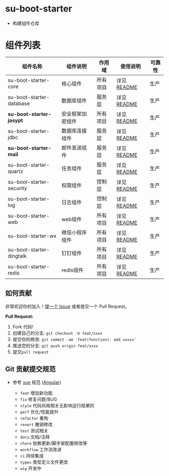 # su-boot-starter

- 构建组件仓库

# 组件列表

| 组件名称                     | 组件说明     | 作用域    | 	使用说明               | 可靠性 |
|--------------------------|----------|--------|---------------------|-----|
| su-boot-starter-core     | 核心组件     | 所有项目 | 详见 [README](https://github.com/JsckChin/su-boot-starter/blob/master/su-boot-starter-core/README.md) | 生产  |
| su-boot-starter-database | 数据库组件    | 服务层 | 详见 [README](https://github.com/JsckChin/su-boot-starter/blob/master/su-boot-starter-database/README.md) | 生产  |
|  **su-boot-starter-jasypt**    | 安全框架加密组件 | 所有项目 |详见 [README](su-boot-starter-jasypt/README.md)    | 生产  |
| su-boot-starter-jdbc     | 数据库连接组件  | 服务层 | 详见 [README](https://github.com/JsckChin/su-boot-starter/blob/master/su-boot-starter-jdbc/README.md)    | 生产  | 
|  **su-boot-starter-mail**      | 邮件发送组件   | 服务层 | 详见 [README](https://github.com/JsckChin/su-boot-starter/blob/master/su-boot-starter-mail/README.md)     | 生产  |
| su-boot-starter-quartz   | 任务组件     | 服务层 | 详见 [README](https://github.com/JsckChin/su-boot-starter/blob/master/su-boot-starter-quartz/README.md)   | 生产  | 
| su-boot-starter-security | 权限组件     | 控制层 | 详见 [README](https://github.com/JsckChin/su-boot-starter/blob/master/su-boot-starter-security/README.md) | 生产  | 
| su-boot-starter-log      | 日志组件     | 控制层 | 详见 [README](https://github.com/JsckChin/su-boot-starter/blob/master/su-boot-starter-log/README.md)      | 生产  |
| su-boot-starter-web      | web组件    | 所有项目 | 详见 [README](https://github.com/JsckChin/su-boot-starter/blob/master/su-boot-starter-web/README.md)      | 生产  |
| su-boot-starter-wx       | 微信小程序组件  | 所有项目 | 详见 [README](https://github.com/JsckChin/su-boot-starter/blob/master/su-boot-starter-wx/README.md)       | 生产  |
| su-boot-starter-dingtalk | 钉钉组件     | 所有项目 | 详见 [README](https://github.com/JsckChin/su-boot-starter/blob/master/su-boot-starter-dingtalk/README.md)  | 生产  |
| su-boot-starter-redis    | redis组件     | 所有项目 | 详见 [README](https://github.com/JsckChin/su-boot-starter/blob/master/su-boot-starter-redis/README.md)    | 生产  |


## 如何贡献

非常欢迎你的加入！[提一个 Issue](https://github.com/JsckChin/su-boot-starter/issues) 或者提交一个 Pull Request。

**Pull Request:**

1. Fork 代码!
2. 创建自己的分支: `git checkout -b feat/xxxx`
3. 提交你的修改: `git commit -am 'feat(function): add xxxxx'`
4. 推送您的分支: `git push origin feat/xxxx`
5. 提交`pull request`

## Git 贡献提交规范

- 参考 [vue](https://github.com/vuejs/vue/blob/dev/.github/COMMIT_CONVENTION.md) 规范 ([Angular](https://github.com/conventional-changelog/conventional-changelog/tree/master/packages/conventional-changelog-angular))

    - `feat` 增加新功能
    - `fix` 修复问题/BUG
    - `style` 代码风格相关无影响运行结果的
    - `perf` 优化/性能提升
    - `refactor` 重构
    - `revert` 撤销修改
    - `test` 测试相关
    - `docs` 文档/注释
    - `chore` 依赖更新/脚手架配置修改等
    - `workflow` 工作流改进
    - `ci` 持续集成
    - `types` 类型定义文件更改
    - `wip` 开发中
